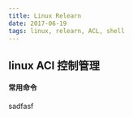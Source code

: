 ```yaml
---
title: Linux Relearn
date: 2017-06-19
tags: linux, relearn, ACL, shell
---
```


linux ACl 控制管理
--------

#### 常用命令

sadfasf
